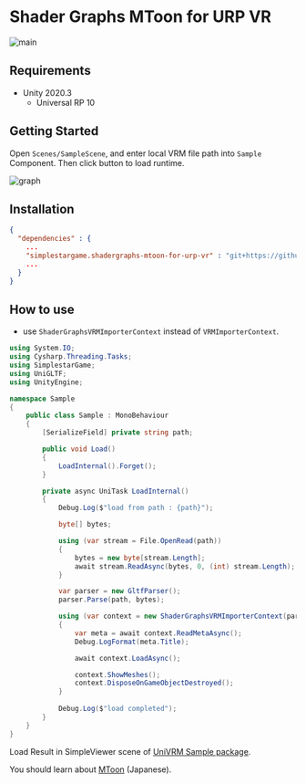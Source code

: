 # Shader Graphs MToon for URP VR

![main](README/ShaderGraphsMToon.jpg)  

## Requirements
- Unity 2020.3
    - Universal RP 10

## Getting Started

Open `Scenes/SampleScene`, and enter local VRM file path into `Sample` Component.
Then click button to load runtime.

![graph](README/shadergraph.jpg)  

## Installation
```json
{
  "dependencies" : {
    ...
    "simplestargame.shadergraphs-mtoon-for-urp-vr" : "git+https://github.com/gatari/ShaderGraphsMToonForURPVR.git?path=Assets/SimplestarGame/ShaderGraphsMToon#gatari/main",
    ...
  }
}
```

## How to use

- use `ShaderGraphsVRMImporterContext` instead of `VRMImporterContext`.

```cs
using System.IO;
using Cysharp.Threading.Tasks;
using SimplestarGame;
using UniGLTF;
using UnityEngine;

namespace Sample
{
    public class Sample : MonoBehaviour
    {
        [SerializeField] private string path;

        public void Load()
        {
            LoadInternal().Forget();
        }

        private async UniTask LoadInternal()
        {
            Debug.Log($"load from path : {path}");

            byte[] bytes;

            using (var stream = File.OpenRead(path))
            {
                bytes = new byte[stream.Length];
                await stream.ReadAsync(bytes, 0, (int) stream.Length);
            }

            var parser = new GltfParser();
            parser.Parse(path, bytes);

            using (var context = new ShaderGraphsVRMImporterContext(parser))
            {
                var meta = await context.ReadMetaAsync();
                Debug.LogFormat(meta.Title);

                await context.LoadAsync();

                context.ShowMeshes();
                context.DisposeOnGameObjectDestroyed();
            }
            
            Debug.Log($"load completed");
        }
    }
}
 ```
Load Result in SimpleViewer scene of [UniVRM Sample package](https://github.com/vrm-c/UniVRM).

You should learn about [MToon](https://www.slideshare.net/VirtualCast/vrm-mtoon) (Japanese).
